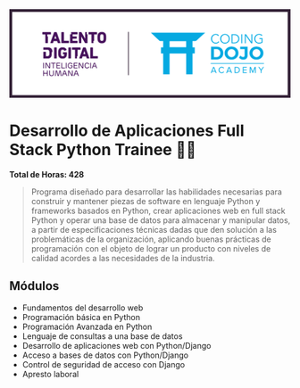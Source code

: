 <img src="00-Prebootcamp/td_cd.png" alt="drawing" width="900"/>

# Desarrollo de Aplicaciones Full Stack Python Trainee 👨‍💻

**Total de Horas: 428**

>Programa diseñado para desarrollar las habilidades necesarias para construir y mantener piezas de software en lenguaje Python y frameworks basados en Python, crear aplicaciones web en full stack Python y operar una base de datos para almacenar y manipular datos, a partir de especificaciones técnicas dadas que den solución a las problemáticas de la organización, aplicando buenas prácticas de programación con el objeto de lograr un producto con niveles de calidad acordes a las necesidades de la industria.


## Módulos
- Fundamentos del desarrollo web
- Programación básica en Python
- Programación Avanzada en Python
- Lenguaje de consultas a una base de datos
- Desarrollo de aplicaciones web con Python/Django
- Acceso a bases de datos con Python/Django
- Control de seguridad de acceso con Django
- Apresto laboral
